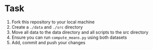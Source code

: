 # Task 

1. Fork this repository to your local machine
2. Create a `./data` and `./src` directory 
3. Move all data to the data directory and all scripts to the src directory 
4. Ensure you can run `compute_means.py` using both datasets 
5. Add, commit and push your changes 